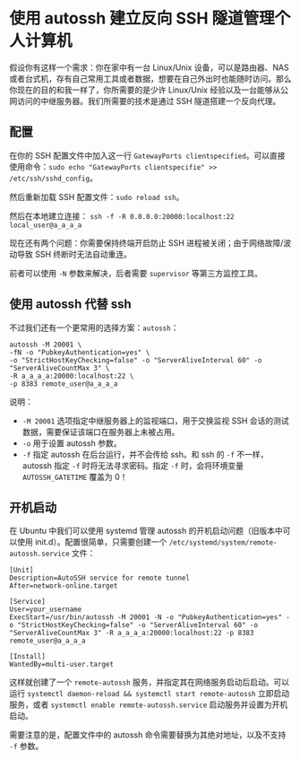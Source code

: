 # 使用 autossh 建立反向 SSH 隧道管理个人计算机

假设你有这样一个需求：你在家中有一台 Linux/Unix 设备，可以是路由器、NAS 或者台式机，存有自己常用工具或者数据，想要在自己外出时也能随时访问。那么你现在的目的和我一样了，你所需要的是少许 Linux/Unix 经验以及一台能够从公网访问的中继服务器。我们所需要的技术是通过 SSH 隧道搭建一个反向代理。

## 配置

在你的 SSH 配置文件中加入这一行 ``GatewayPorts clientspecified``。可以直接使用命令：``sudo echo "GatewayPorts clientspecifie" >> /etc/ssh/sshd_config``。

然后重新加载 SSH 配置文件：``sudo reload ssh``。

然后在本地建立连接： ``ssh -f -R 0.0.0.0:20000:localhost:22 local_user@a_a_a_a``

现在还有两个问题：你需要保持终端开启防止 SSH 进程被关闭；由于网络故障/波动导致 SSH 终断时无法自动重连。

前者可以使用 ``-N`` 参数来解决，后者需要 ``supervisor`` 等第三方监控工具。

## 使用 autossh 代替 ssh

不过我们还有一个更常用的选择方案：``autossh``：

```
autossh -M 20001 \
-fN -o "PubkeyAuthentication=yes" \
-o "StrictHostKeyChecking=false" -o "ServerAliveInterval 60" -o "ServerAliveCountMax 3" \
-R a_a_a_a:20000:localhost:22 \
-p 8383 remote_user@a_a_a_a
```

说明：
- ``-M 20001`` 选项指定中继服务器上的监视端口，用于交换监视 SSH 会话的测试数据，需要保证该端口在服务器上未被占用。
- ``-o`` 用于设置 autossh 参数。
- ``-f`` 指定 autossh 在后台运行，并不会传给 ssh。和 ssh 的 ``-f`` 不一样，autossh 指定 ``-f`` 时将无法寻求密码。指定 ``-f`` 时，会将环境变量 ``AUTOSSH_GATETIME`` 覆盖为 0！

## 开机启动

在 Ubuntu 中我们可以使用 systemd 管理 autossh 的开机启动问题（旧版本中可以使用 init.d）。配置很简单，只需要创建一个 ``/etc/systemd/system/remote-autossh.service`` 文件：

```systemd
[Unit]
Description=AutoSSH service for remote tunnel
After=network-online.target

[Service]
User=your_username
ExecStart=/usr/bin/autossh -M 20001 -N -o "PubkeyAuthentication=yes" -o "StrictHostKeyChecking=false" -o "ServerAliveInterval 60" -o "ServerAliveCountMax 3" -R a_a_a_a:20000:localhost:22 -p 8383 remote_user@a_a_a_a

[Install]
WantedBy=multi-user.target
```

这样就创建了一个 ``remote-autossh`` 服务，并指定其在网络服务启动后启动。可以运行 ``systemctl daemon-reload && systemctl start remote-autossh`` 立即启动服务，或者 ``systemctl enable remote-autossh.service`` 启动服务并设置为开机启动。

需要注意的是，配置文件中的 autossh 命令需要替换为其绝对地址，以及不支持 ``-f`` 参数。

